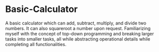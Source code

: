 # Basic-Calculator
A basic calculator which can add, subtract, multiply, and divide two numbers. It can also squareroot a number upon request. 
Familiarizing myself with the concept of top-down programming and breaking larger tasks into smaller tasks, all while abstracting operational details while completing all functionalities.
